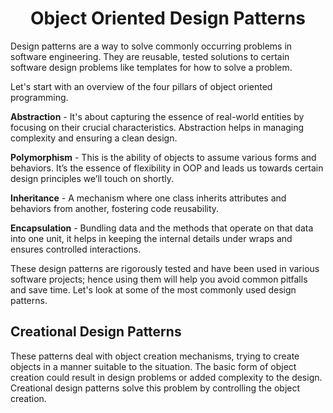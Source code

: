 <h1 align='center'> Object Oriented Design Patterns </h1>

Design patterns are a way to solve commonly occurring problems in software engineering. They are reusable, tested solutions to certain software design problems like templates for how to solve a problem.

Let's start with an overview of the four pillars of object oriented programming.

**Abstraction** - It's about capturing the essence of real-world entities by focusing on their crucial characteristics. Abstraction helps in managing complexity and ensuring a clean design.

**Polymorphism** - This is the ability of objects to assume various forms and behaviors. It’s the essence of flexibility in OOP and leads us towards certain design principles we’ll touch on shortly.

**Inheritance** - A mechanism where one class inherits attributes and behaviors from another, fostering code reusability.

**Encapsulation** - Bundling data and the methods that operate on that data into one unit, it helps in keeping the internal details under wraps and ensures controlled interactions.

These design patterns are rigorously tested and have been used in various software projects; hence using them will help you avoid common pitfalls and save time. Let's look at some of the most commonly used design patterns.

## Creational Design Patterns

These patterns deal with object creation mechanisms, trying to create objects in a manner suitable to the situation. The basic form of object creation could result in design problems or added complexity to the design. Creational design patterns solve this problem by controlling the object creation.


